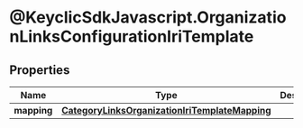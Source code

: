 # @KeyclicSdkJavascript.OrganizationLinksConfigurationIriTemplate

## Properties
Name | Type | Description | Notes
------------ | ------------- | ------------- | -------------
**mapping** | [**CategoryLinksOrganizationIriTemplateMapping**](CategoryLinksOrganizationIriTemplateMapping.md) |  | [optional] 


